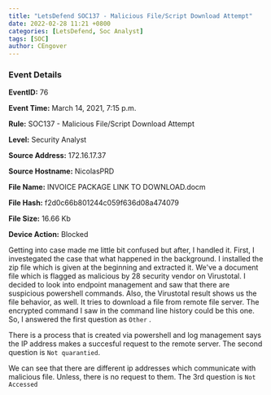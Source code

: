 ```yaml
---
title: "LetsDefend SOC137 - Malicious File/Script Download Attempt"
date: 2022-02-28 11:21 +0800
categories: [LetsDefend, Soc Analyst]
tags: [SOC]
author: CEngover
---
```



### Event Details

**EventID:** 76

**Event Time:** March 14, 2021, 7:15 p.m.

**Rule:** SOC137 - Malicious File/Script Download Attempt

**Level:** Security Analyst

**Source Address:** 172.16.17.37

**Source Hostname:** NicolasPRD

**File Name:** INVOICE PACKAGE LINK TO DOWNLOAD.docm

**File Hash:** f2d0c66b801244c059f636d08a474079

**File Size:** 16.66 Kb

**Device Action:** Blocked

Getting into case made me little bit confused but after, I handled it.  First, I investegated the case that what happened in the background. I installed the zip file which is given at the beginning and extracted it. We've a document file which is flagged as malicious by 28 security vendor on Virustotal. I decided to look into endpoint management and saw that there are suspicious powershell commands. Also, the Virustotal result shows us the file behavior, as well. It tries to download a file from remote file server. The encrypted command I saw in the command line history could be this one. So, I answered the first question as `Other` . 

There is a process that is created via powershell and log management says the IP address makes a succesful request to the remote server. The second question is `Not quarantied`.

We can see that there are different ip addresses which communicate with malicious file. Unless, there is no request to them. The 3rd question is `Not Accessed` 
